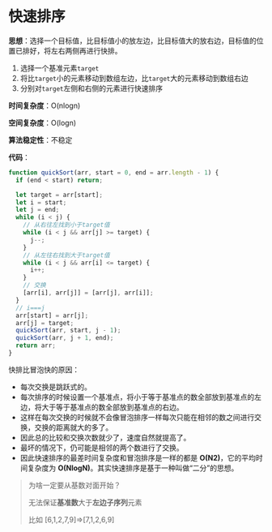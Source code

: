 # 快速排序

**思想**：选择一个目标值，比目标值小的放左边，比目标值大的放右边，目标值的位置已排好，将左右两侧再进行快排。

1. 选择一个基准元素`target`
2. 将比`target`小的元素移动到数组左边，比`target`大的元素移动到数组右边
3. 分别对`target`左侧和右侧的元素进行快速排序

**时间复杂度**：O(nlogn)

**空间复杂度**：O(logn)

**算法稳定性**：不稳定

**代码**：

```js
function quickSort(arr, start = 0, end = arr.length - 1) {
  if (end < start) return;

  let target = arr[start];
  let i = start;
  let j = end;
  while (i < j) {
    // 从右往左找到小于target值
    while (i < j && arr[j] >= target) {
      j--;
    }
    // 从左往右找到大于target值
    while (i < j && arr[i] <= target) {
      i++;
    }
    // 交换
    [arr[i], arr[j]] = [arr[j], arr[i]];
  }
  // i===j
  arr[start] = arr[j];
  arr[j] = target;
  quickSort(arr, start, j - 1);
  quickSort(arr, j + 1, end);
  return arr;
}
```

快排比冒泡快的原因：

- 每次交换是跳跃式的。
- 每次排序的时候设置一个基准点，将小于等于基准点的数全部放到基准点的左边，将大于等于基准点的数全部放到基准点的右边。
- 这样在每次交换的时候就不会像冒泡排序一样每次只能在相邻的数之间进行交换，交换的距离就大的多了。
- 因此总的比较和交换次数就少了，速度自然就提高了。
- 最坏的情况下，仍可能是相邻的两个数进行了交换。
- 因此快速排序的最差时间复杂度和冒泡排序是一样的都是 **O(N2)**，它的平均时间复杂度为 **O(NlogN)**。其实快速排序是基于一种叫做“二分”的思想。



> 为啥一定要从基数对面开始？
>
> 无法保证**基准数**大于**左边子序列**元素
>
> 比如 [6,1,2,7,9]=>[7,1,2,6,9]